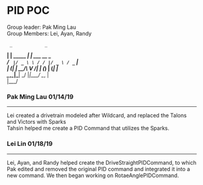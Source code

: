  # PID POC
 Group leader: Pak Ming Lau  
 Group Members: Lei, Ayan, Randy  
   
     _            _  
  __| | _____   _| | ___   __ _  
 / _` |/ _ \ \ / / |/ _ \ / _` |  
| (_| |  __/\ V /| | (_) | (_| |  
 \__,_|\___| \_/ |_|\___/ \__, |  
                          |___/  
  
### Pak Ming Lau 01/14/19
--------------------------------
Lei created a drivetrain modeled after Wildcard, and replaced the Talons and Victors with Sparks  
Tahsin helped me create a PID Command that utilizes the Sparks.

### Lei Lin 01/18/19
--------------------------------
Lei, Ayan, and Randy helped create the DriveStraightPIDCommand, to which Pak edited and removed the original PID command and integrated it into a new command. We then began working on RotaeAnglePIDCommand.